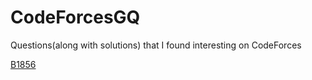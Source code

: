 # CodeForcesGQ
Questions(along with solutions) that I found interesting on CodeForces

[B1856](https://codeforces.com/contest/1896/problem/B)
